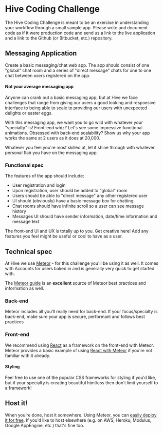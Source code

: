 Hive Coding Challenge
===========================

The Hive Coding Challenge is meant to be an exercise in understanding your workflow
through a small sample app. Please write and document code as if it were production
code and send us a link to the live application and a link to the Github (or Bitbucket, etc.) repository.


Messaging Application
---------------

Create a basic messaging/chat web app. The app should consist of one
"global" chat room and a series of "direct message" chats for
one to one chat between users registered on the app.

#### Not your average messaging app
Anyone can crank out a basic messaging app, but at
Hive we face challenges that range from giving our users
a good looking and responsive interface to being able to scale
to providing our users with unexpected delights or easter eggs.

With this messaging app, we want you to go wild with whatever
your "specialty" is! Front-end whiz? Let's see some impressive functional
animations. Obsessed with back-end scalability? Show us why your app works
the same at 2 users as it does at 20,000.

Whatever you feel you're most skilled at, let it shine through with whatever
personal flair you have on the messaging app.


### Functional spec

The features of the app should include:
* User registration and login
* Upon registration, user should be added to "global" room
* Users should be able to "direct message" any other registered user
* UI should (obviously) have a basic message box for chatting
* Chat rooms should have infinite scroll so a user can see message history
* Messages UI should have sender information, date/time information and message
text

The front-end UI and UX is totally up to you. Get creative here! Add any features
you feel might be useful or cool to have as a user.


Technical spec
--------------

At Hive we use [Meteor](docs.meteor.com/#/full/) - for this challenge you'll be using it as well.
It comes with Accounts for users baked in and is generally very quick to get started with.

The [Meteor guide](http://guide.meteor.com/) is an **excellent** source of Meteor best practices and information as well.

### Back-end
Meteor includes all you'll really need for back-end. If your focus/specialty is back-end, make sure your app is secure, performant and follows best practices

### Front-end
We recommend using [React](https://facebook.github.io/react/) as a framework on the front-end with Meteor. Meteor provides a basic example of using [React with Meteor](https://www.meteor.com/tutorials/react/creating-an-app) if you're not familiar with it already.
#### Styling
Feel free to use one of the popular CSS frameworks for styling if you'd like, but if your specialty is creating beautiful html/css then don't limit yourself to a framework!

Host it!
--------

When you’re done, host it somewhere. Using Meteor, you can [easily deploy it for free](https://www.meteor.com/tutorials/blaze/deploying-your-app). If you'd like to host elsewhere (e.g. on AWS, Heroku, Modulus, Google AppEngine, etc.) that's fine too.
